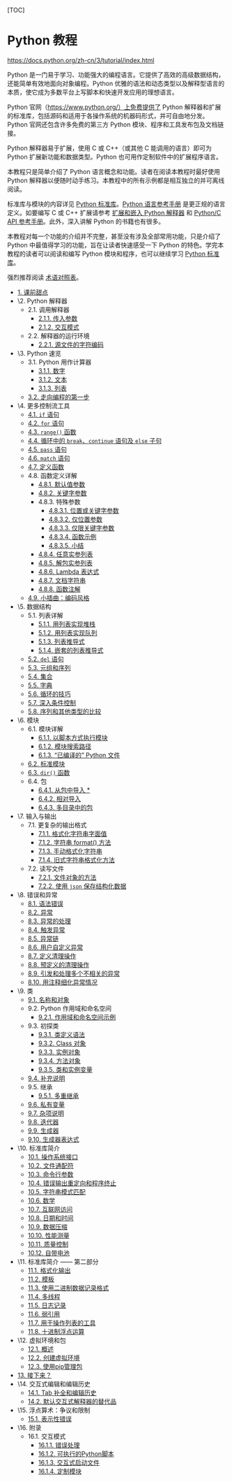 [TOC]
# Python 教程
https://docs.python.org/zh-cn/3/tutorial/index.html

Python 是一门易于学习、功能强大的编程语言。它提供了高效的高级数据结构，还能简单有效地面向对象编程。Python 优雅的语法和动态类型以及解释型语言的本质，使它成为多数平台上写脚本和快速开发应用的理想语言。

Python 官网（https://www.python.org/）上免费提供了 Python 解释器和扩展的标准库，包括源码和适用于各操作系统的机器码形式，并可自由地分发。Python 官网还包含许多免费的第三方 Python 模块、程序和工具发布包及文档链接。

Python 解释器易于扩展，使用 C 或 C++（或其他 C 能调用的语言）即可为 Python 扩展新功能和数据类型。Python 也可用作定制软件中的扩展程序语言。

本教程只是简单介绍了 Python 语言概念和功能。读者在阅读本教程时最好使用 Python 解释器以便随时动手练习。本教程中的所有示例都是相互独立的并可离线阅读。

标准库与模块的内容详见 [Python 标准库](https://docs.python.org/zh-cn/3/library/index.html#library-index)。[Python 语言参考手册](https://docs.python.org/zh-cn/3/reference/index.html#reference-index) 是更正规的语言定义。如要编写 C 或 C++ 扩展请参考 [扩展和嵌入 Python 解释器](https://docs.python.org/zh-cn/3/extending/index.html#extending-index) 和 [Python/C API 参考手册](https://docs.python.org/zh-cn/3/c-api/index.html#c-api-index)。此外，深入讲解 Python 的书籍也有很多。

本教程对每一个功能的介绍并不完整，甚至没有涉及全部常用功能，只是介绍了 Python 中最值得学习的功能，旨在让读者快速感受一下 Python 的特色。学完本教程的读者可以阅读和编写 Python 模块和程序，也可以继续学习 [Python 标准库](https://docs.python.org/zh-cn/3/library/index.html#library-index)。

强烈推荐阅读 [术语对照表](https://docs.python.org/zh-cn/3/glossary.html#glossary)。

- [1. 课前甜点](https://docs.python.org/zh-cn/3/tutorial/appetite.html)
- \2. Python 解释器
  - 2.1. 调用解释器
    - [2.1.1. 传入参数](https://docs.python.org/zh-cn/3/tutorial/interpreter.html#argument-passing)
    - [2.1.2. 交互模式](https://docs.python.org/zh-cn/3/tutorial/interpreter.html#interactive-mode)
  - 2.2. 解释器的运行环境
    - [2.2.1. 源文件的字符编码](https://docs.python.org/zh-cn/3/tutorial/interpreter.html#source-code-encoding)
- \3. Python 速览
  - 3.1. Python 用作计算器
    - [3.1.1. 数字](https://docs.python.org/zh-cn/3/tutorial/introduction.html#numbers)
    - [3.1.2. 文本](https://docs.python.org/zh-cn/3/tutorial/introduction.html#text)
    - [3.1.3. 列表](https://docs.python.org/zh-cn/3/tutorial/introduction.html#lists)
  - [3.2. 走向编程的第一步](https://docs.python.org/zh-cn/3/tutorial/introduction.html#first-steps-towards-programming)
- \4. 更多控制流工具
  - [4.1. `if` 语句](https://docs.python.org/zh-cn/3/tutorial/controlflow.html#if-statements)
  - [4.2. `for` 语句](https://docs.python.org/zh-cn/3/tutorial/controlflow.html#for-statements)
  - [4.3. `range()` 函数](https://docs.python.org/zh-cn/3/tutorial/controlflow.html#the-range-function)
  - [4.4. 循环中的 `break`、`continue` 语句及 `else` 子句](https://docs.python.org/zh-cn/3/tutorial/controlflow.html#break-and-continue-statements-and-else-clauses-on-loops)
  - [4.5. `pass` 语句](https://docs.python.org/zh-cn/3/tutorial/controlflow.html#pass-statements)
  - [4.6. `match` 语句](https://docs.python.org/zh-cn/3/tutorial/controlflow.html#match-statements)
  - [4.7. 定义函数](https://docs.python.org/zh-cn/3/tutorial/controlflow.html#defining-functions)
  - 4.8. 函数定义详解
    - [4.8.1. 默认值参数](https://docs.python.org/zh-cn/3/tutorial/controlflow.html#default-argument-values)
    - [4.8.2. 关键字参数](https://docs.python.org/zh-cn/3/tutorial/controlflow.html#keyword-arguments)
    - 4.8.3. 特殊参数
      - [4.8.3.1. 位置或关键字参数](https://docs.python.org/zh-cn/3/tutorial/controlflow.html#positional-or-keyword-arguments)
      - [4.8.3.2. 仅位置参数](https://docs.python.org/zh-cn/3/tutorial/controlflow.html#positional-only-parameters)
      - [4.8.3.3. 仅限关键字参数](https://docs.python.org/zh-cn/3/tutorial/controlflow.html#keyword-only-arguments)
      - [4.8.3.4. 函数示例](https://docs.python.org/zh-cn/3/tutorial/controlflow.html#function-examples)
      - [4.8.3.5. 小结](https://docs.python.org/zh-cn/3/tutorial/controlflow.html#recap)
    - [4.8.4. 任意实参列表](https://docs.python.org/zh-cn/3/tutorial/controlflow.html#arbitrary-argument-lists)
    - [4.8.5. 解包实参列表](https://docs.python.org/zh-cn/3/tutorial/controlflow.html#unpacking-argument-lists)
    - [4.8.6. Lambda 表达式](https://docs.python.org/zh-cn/3/tutorial/controlflow.html#lambda-expressions)
    - [4.8.7. 文档字符串](https://docs.python.org/zh-cn/3/tutorial/controlflow.html#documentation-strings)
    - [4.8.8. 函数注解](https://docs.python.org/zh-cn/3/tutorial/controlflow.html#function-annotations)
  - [4.9. 小插曲：编码风格](https://docs.python.org/zh-cn/3/tutorial/controlflow.html#intermezzo-coding-style)
- \5. 数据结构
  - 5.1. 列表详解
    - [5.1.1. 用列表实现堆栈](https://docs.python.org/zh-cn/3/tutorial/datastructures.html#using-lists-as-stacks)
    - [5.1.2. 用列表实现队列](https://docs.python.org/zh-cn/3/tutorial/datastructures.html#using-lists-as-queues)
    - [5.1.3. 列表推导式](https://docs.python.org/zh-cn/3/tutorial/datastructures.html#list-comprehensions)
    - [5.1.4. 嵌套的列表推导式](https://docs.python.org/zh-cn/3/tutorial/datastructures.html#nested-list-comprehensions)
  - [5.2. `del` 语句](https://docs.python.org/zh-cn/3/tutorial/datastructures.html#the-del-statement)
  - [5.3. 元组和序列](https://docs.python.org/zh-cn/3/tutorial/datastructures.html#tuples-and-sequences)
  - [5.4. 集合](https://docs.python.org/zh-cn/3/tutorial/datastructures.html#sets)
  - [5.5. 字典](https://docs.python.org/zh-cn/3/tutorial/datastructures.html#dictionaries)
  - [5.6. 循环的技巧](https://docs.python.org/zh-cn/3/tutorial/datastructures.html#looping-techniques)
  - [5.7. 深入条件控制](https://docs.python.org/zh-cn/3/tutorial/datastructures.html#more-on-conditions)
  - [5.8. 序列和其他类型的比较](https://docs.python.org/zh-cn/3/tutorial/datastructures.html#comparing-sequences-and-other-types)
- \6. 模块
  - 6.1. 模块详解
    - [6.1.1. 以脚本方式执行模块](https://docs.python.org/zh-cn/3/tutorial/modules.html#executing-modules-as-scripts)
    - [6.1.2. 模块搜索路径](https://docs.python.org/zh-cn/3/tutorial/modules.html#the-module-search-path)
    - [6.1.3. “已编译的” Python 文件](https://docs.python.org/zh-cn/3/tutorial/modules.html#compiled-python-files)
  - [6.2. 标准模块](https://docs.python.org/zh-cn/3/tutorial/modules.html#standard-modules)
  - [6.3. `dir()` 函数](https://docs.python.org/zh-cn/3/tutorial/modules.html#the-dir-function)
  - 6.4. 包
    - [6.4.1. 从包中导入 *](https://docs.python.org/zh-cn/3/tutorial/modules.html#importing-from-a-package)
    - [6.4.2. 相对导入](https://docs.python.org/zh-cn/3/tutorial/modules.html#intra-package-references)
    - [6.4.3. 多目录中的包](https://docs.python.org/zh-cn/3/tutorial/modules.html#packages-in-multiple-directories)
- \7. 输入与输出
  - 7.1. 更复杂的输出格式
    - [7.1.1. 格式化字符串字面值](https://docs.python.org/zh-cn/3/tutorial/inputoutput.html#formatted-string-literals)
    - [7.1.2. 字符串 format() 方法](https://docs.python.org/zh-cn/3/tutorial/inputoutput.html#the-string-format-method)
    - [7.1.3. 手动格式化字符串](https://docs.python.org/zh-cn/3/tutorial/inputoutput.html#manual-string-formatting)
    - [7.1.4. 旧式字符串格式化方法](https://docs.python.org/zh-cn/3/tutorial/inputoutput.html#old-string-formatting)
  - 7.2. 读写文件
    - [7.2.1. 文件对象的方法](https://docs.python.org/zh-cn/3/tutorial/inputoutput.html#methods-of-file-objects)
    - [7.2.2. 使用 `json` 保存结构化数据](https://docs.python.org/zh-cn/3/tutorial/inputoutput.html#saving-structured-data-with-json)
- \8. 错误和异常
  - [8.1. 语法错误](https://docs.python.org/zh-cn/3/tutorial/errors.html#syntax-errors)
  - [8.2. 异常](https://docs.python.org/zh-cn/3/tutorial/errors.html#exceptions)
  - [8.3. 异常的处理](https://docs.python.org/zh-cn/3/tutorial/errors.html#handling-exceptions)
  - [8.4. 触发异常](https://docs.python.org/zh-cn/3/tutorial/errors.html#raising-exceptions)
  - [8.5. 异常链](https://docs.python.org/zh-cn/3/tutorial/errors.html#exception-chaining)
  - [8.6. 用户自定义异常](https://docs.python.org/zh-cn/3/tutorial/errors.html#user-defined-exceptions)
  - [8.7. 定义清理操作](https://docs.python.org/zh-cn/3/tutorial/errors.html#defining-clean-up-actions)
  - [8.8. 预定义的清理操作](https://docs.python.org/zh-cn/3/tutorial/errors.html#predefined-clean-up-actions)
  - [8.9. 引发和处理多个不相关的异常](https://docs.python.org/zh-cn/3/tutorial/errors.html#raising-and-handling-multiple-unrelated-exceptions)
  - [8.10. 用注释细化异常情况](https://docs.python.org/zh-cn/3/tutorial/errors.html#enriching-exceptions-with-notes)
- \9. 类
  - [9.1. 名称和对象](https://docs.python.org/zh-cn/3/tutorial/classes.html#a-word-about-names-and-objects)
  - 9.2. Python 作用域和命名空间
    - [9.2.1. 作用域和命名空间示例](https://docs.python.org/zh-cn/3/tutorial/classes.html#scopes-and-namespaces-example)
  - 9.3. 初探类
    - [9.3.1. 类定义语法](https://docs.python.org/zh-cn/3/tutorial/classes.html#class-definition-syntax)
    - [9.3.2. Class 对象](https://docs.python.org/zh-cn/3/tutorial/classes.html#class-objects)
    - [9.3.3. 实例对象](https://docs.python.org/zh-cn/3/tutorial/classes.html#instance-objects)
    - [9.3.4. 方法对象](https://docs.python.org/zh-cn/3/tutorial/classes.html#method-objects)
    - [9.3.5. 类和实例变量](https://docs.python.org/zh-cn/3/tutorial/classes.html#class-and-instance-variables)
  - [9.4. 补充说明](https://docs.python.org/zh-cn/3/tutorial/classes.html#random-remarks)
  - 9.5. 继承
    - [9.5.1. 多重继承](https://docs.python.org/zh-cn/3/tutorial/classes.html#multiple-inheritance)
  - [9.6. 私有变量](https://docs.python.org/zh-cn/3/tutorial/classes.html#private-variables)
  - [9.7. 杂项说明](https://docs.python.org/zh-cn/3/tutorial/classes.html#odds-and-ends)
  - [9.8. 迭代器](https://docs.python.org/zh-cn/3/tutorial/classes.html#iterators)
  - [9.9. 生成器](https://docs.python.org/zh-cn/3/tutorial/classes.html#generators)
  - [9.10. 生成器表达式](https://docs.python.org/zh-cn/3/tutorial/classes.html#generator-expressions)
- \10. 标准库简介
  - [10.1. 操作系统接口](https://docs.python.org/zh-cn/3/tutorial/stdlib.html#operating-system-interface)
  - [10.2. 文件通配符](https://docs.python.org/zh-cn/3/tutorial/stdlib.html#file-wildcards)
  - [10.3. 命令行参数](https://docs.python.org/zh-cn/3/tutorial/stdlib.html#command-line-arguments)
  - [10.4. 错误输出重定向和程序终止](https://docs.python.org/zh-cn/3/tutorial/stdlib.html#error-output-redirection-and-program-termination)
  - [10.5. 字符串模式匹配](https://docs.python.org/zh-cn/3/tutorial/stdlib.html#string-pattern-matching)
  - [10.6. 数学](https://docs.python.org/zh-cn/3/tutorial/stdlib.html#mathematics)
  - [10.7. 互联网访问](https://docs.python.org/zh-cn/3/tutorial/stdlib.html#internet-access)
  - [10.8. 日期和时间](https://docs.python.org/zh-cn/3/tutorial/stdlib.html#dates-and-times)
  - [10.9. 数据压缩](https://docs.python.org/zh-cn/3/tutorial/stdlib.html#data-compression)
  - [10.10. 性能测量](https://docs.python.org/zh-cn/3/tutorial/stdlib.html#performance-measurement)
  - [10.11. 质量控制](https://docs.python.org/zh-cn/3/tutorial/stdlib.html#quality-control)
  - [10.12. 自带电池](https://docs.python.org/zh-cn/3/tutorial/stdlib.html#batteries-included)
- \11. 标准库简介 —— 第二部分
  - [11.1. 格式化输出](https://docs.python.org/zh-cn/3/tutorial/stdlib2.html#output-formatting)
  - [11.2. 模板](https://docs.python.org/zh-cn/3/tutorial/stdlib2.html#templating)
  - [11.3. 使用二进制数据记录格式](https://docs.python.org/zh-cn/3/tutorial/stdlib2.html#working-with-binary-data-record-layouts)
  - [11.4. 多线程](https://docs.python.org/zh-cn/3/tutorial/stdlib2.html#multi-threading)
  - [11.5. 日志记录](https://docs.python.org/zh-cn/3/tutorial/stdlib2.html#logging)
  - [11.6. 弱引用](https://docs.python.org/zh-cn/3/tutorial/stdlib2.html#weak-references)
  - [11.7. 用于操作列表的工具](https://docs.python.org/zh-cn/3/tutorial/stdlib2.html#tools-for-working-with-lists)
  - [11.8. 十进制浮点运算](https://docs.python.org/zh-cn/3/tutorial/stdlib2.html#decimal-floating-point-arithmetic)
- \12. 虚拟环境和包
  - [12.1. 概述](https://docs.python.org/zh-cn/3/tutorial/venv.html#introduction)
  - [12.2. 创建虚拟环境](https://docs.python.org/zh-cn/3/tutorial/venv.html#creating-virtual-environments)
  - [12.3. 使用pip管理包](https://docs.python.org/zh-cn/3/tutorial/venv.html#managing-packages-with-pip)
- [13. 接下来？](https://docs.python.org/zh-cn/3/tutorial/whatnow.html)
- \14. 交互式编辑和编辑历史
  - [14.1. Tab 补全和编辑历史](https://docs.python.org/zh-cn/3/tutorial/interactive.html#tab-completion-and-history-editing)
  - [14.2. 默认交互式解释器的替代品](https://docs.python.org/zh-cn/3/tutorial/interactive.html#alternatives-to-the-interactive-interpreter)
- \15. 浮点算术：争议和限制
  - [15.1. 表示性错误](https://docs.python.org/zh-cn/3/tutorial/floatingpoint.html#representation-error)
- \16. 附录
  - 16.1. 交互模式
    - [16.1.1. 错误处理](https://docs.python.org/zh-cn/3/tutorial/appendix.html#error-handling)
    - [16.1.2. 可执行的Python脚本](https://docs.python.org/zh-cn/3/tutorial/appendix.html#executable-python-scripts)
    - [16.1.3. 交互式启动文件](https://docs.python.org/zh-cn/3/tutorial/appendix.html#the-interactive-startup-file)
    - [16.1.4. 定制模块](https://docs.python.org/zh-cn/3/tutorial/appendix.html#the-customization-modules)